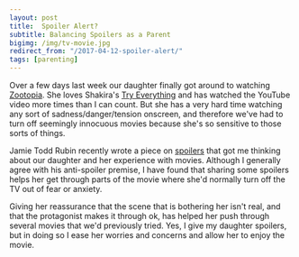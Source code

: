 ```yaml
---
layout: post
title:  Spoiler Alert?
subtitle: Balancing Spoilers as a Parent 
bigimg: /img/tv-movie.jpg
redirect_from: "/2017-04-12-spoiler-alert/"
tags: [parenting]
---
```


Over a few days last week our daughter finally got around to watching [Zootopia](http://movies.disney.com/zootopia). She loves Shakira's [Try Everything](https://youtu.be/c6rP-YP4c5I) and has watched the YouTube video more times than I can count. But she has a very hard time watching any sort of sadness/danger/tension onscreen, and therefore we've had to turn off seemingly innocuous movies because she's so sensitive to those sorts of things. 

Jamie Todd Rubin recently wrote a piece on [spoilers](http://www.jamierubin.net/2017/04/10/spoiler-alert/) that got me thinking about our daughter and her experience with movies. Although I generally agree with his anti-spoiler premise, I have found that sharing some spoilers helps her get through parts of the movie where she'd normally turn off the TV out of fear or anxiety. 

Giving her reassurance that the scene that is bothering her isn't real, and that the protagonist makes it through ok, has helped her push through several movies that we'd previously tried. Yes, I give my daughter spoilers, but in doing so I ease her worries and concerns and allow her to enjoy the movie.